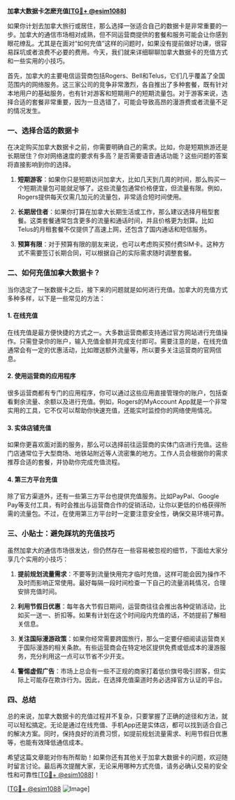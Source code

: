 **加拿大数据卡怎麽充值[[TG💪+ @esim1088](https://t.me/s/esim1088)]**

如果你计划去加拿大旅行或居住，那么选择一张适合自己的数据卡是非常重要的一步。加拿大的通信市场相对成熟，但不同运营商提供的套餐和服务可能会让你感到眼花缭乱。尤其是在面对“如何充值”这样的问题时，如果没有提前做好功课，很容易踩坑或者浪费不必要的费用。今天，我们就来详细聊聊加拿大数据卡的充值方式和一些实用的小技巧。

首先，加拿大的主要电信运营商包括Rogers、Bell和Telus，它们几乎覆盖了全国范围内的网络服务。这三家公司的竞争非常激烈，各自推出了多种套餐，既有针对本地用户的基础服务，也有针对游客和短期用户的短期流量包。对于游客来说，选择合适的套餐非常重要，因为一旦选错了，可能会导致高昂的漫游费或者流量不足的情况发生。

### 一、选择合适的数据卡

在决定购买加拿大数据卡之前，你需要明确自己的需求。比如，你是短期旅游还是长期居住？你对网络速度的要求有多高？是否需要语音通话功能？这些问题的答案将直接影响到你的选择。

1. **短期游客**：如果你只是短期访问加拿大，比如几天到几周的时间，那么购买一个短期流量包可能就足够了。这些流量包通常价格便宜，但流量有限。例如，Rogers提供每天仅需几加元的流量包，非常适合短时间使用。
   
2. **长期居住者**：如果你打算在加拿大长期生活或工作，那么建议选择月租型套餐。这类套餐通常包含更多的流量和通话时间，并且价格更为划算。比如Telus的月租套餐不仅提供了高速上网，还包含了国内通话和短信服务。

3. **预算有限**：对于预算有限的朋友来说，也可以考虑购买预付费SIM卡。这种方式不需要签订长期合同，可以根据自己的实际需求随时调整套餐。

### 二、如何充值加拿大数据卡？

当你选定了一张数据卡之后，接下来的问题就是如何进行充值。加拿大的充值方式多种多样，以下是一些常见的方法：

#### 1. 在线充值

在线充值是最方便快捷的方式之一。大多数运营商都支持通过官方网站进行充值操作。只需登录你的账户，输入充值金额并完成支付即可。需要注意的是，在线充值通常会有一定的优惠活动，比如赠送额外流量等，所以要多关注运营商的官网信息。

#### 2. 使用运营商的应用程序

很多运营商都有专门的应用程序，你可以通过这些应用直接管理你的账户，包括查看剩余流量、余额以及进行充值。例如，Rogers的MyAccount App就是一个非常实用的工具，它不仅可以帮助你快速充值，还能实时监控你的网络使用情况。

#### 3. 实体店铺充值

如果你更喜欢面对面的服务，那么可以选择前往运营商的实体门店进行充值。这些门店通常位于大型商场、地铁站附近等人流密集的地方。工作人员会根据你的需求推荐合适的套餐，并协助你完成充值流程。

#### 4. 第三方平台充值

除了官方渠道外，还有一些第三方平台也提供充值服务。比如PayPal、Google Pay等支付工具，有时会推出与运营商合作的促销活动，让你以更低的价格获得所需的流量包。不过，在使用第三方平台时一定要注意安全性，确保交易环境可靠。

### 三、小贴士：避免踩坑的充值技巧

虽然加拿大的通信市场很发达，但仍然存在一些容易被忽视的细节，下面给大家分享几个实用的小技巧：

1. **提前规划流量需求**：不要等到流量快用完才临时充值，这样可能会因为操作不及时而影响正常使用。最好每隔一段时间检查一下自己的流量消耗情况，合理安排充值时间。

2. **利用节假日优惠**：每年各大节假日期间，运营商往往会推出各种促销活动，比如买一送一、折扣等。如果有计划在这个时间段内充值的话，不妨提前了解相关信息。

3. **关注国际漫游政策**：如果你经常需要跨国旅行，那么一定要仔细阅读运营商关于国际漫游的相关条款。有些运营商会在特定地区提供免费或低成本的漫游服务，充分利用这一点可以节省不少开支。

4. **警惕虚假广告**：市场上总会有一些不正规的商家打着低价旗号吸引顾客，但实际上可能存在欺诈行为。因此，在选择充值渠道时务必选择官方认证的平台。

### 四、总结

总的来说，加拿大数据卡的充值过程并不复杂，只要掌握了正确的途径和方法，就可以轻松搞定。无论是通过在线充值、手机App还是实体店，都可以找到适合自己的解决方案。同时，保持良好的消费习惯，如提前规划流量需求、利用节假日优惠等，也能有效降低通信成本。

希望这篇文章能对你有所帮助！如果你还有其他关于加拿大数据卡的问题，欢迎随时留言讨论。最后再次提醒大家，无论采用哪种方式充值，请务必确认交易的安全性和可靠性[[TG💪+ @esim1088](https://t.me/s/esim1088)]！

[[TG💪+ @esim1088](https://t.me/s/esim1088) ![Image](https://i.postimg.cc/4NQfJmqS/Snipaste-2025-05-13-00-14-12.png)]